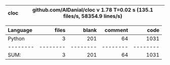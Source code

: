 cloc|github.com/AlDanial/cloc v 1.78  T=0.02 s (135.1 files/s, 58354.9 lines/s)
--- | ---

Language|files|blank|comment|code
:-------|-------:|-------:|-------:|-------:
Python|3|201|64|1031
--------|--------|--------|--------|--------
SUM:|3|201|64|1031
